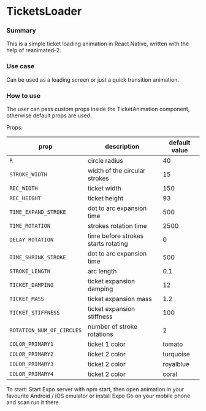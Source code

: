 # TicketsLoader
### Summary
This is a simple ticket loading animation in React Native, written with the help of reanimated-2.

### Use case
Can be used as a loading screen or just a quick transition animation.

### How to use
The user can pass custom props inside the TicketAnimation component, otherwise default props are used.

Props:

prop                      | description                         | default value
--------------------------|-------------------------------------|----------------
`R`                       | circle radius                       | 40
`STROKE_WIDTH`            | width of the circular strokes       | 15
`REC_WIDTH`               | ticket width                        | 150
`REC_HEIGHT`              | ticket height                       | 93
`TIME_EXPAND_STROKE`      | dot to arc expansion time           | 500
`TIME_ROTATION`           | strokes rotation time               | 2500
`DELAY_ROTATION`          | time before strokes starts rotating | 0
`TIME_SHRINK_STROKE`      | dot to arc expansion time           | 500
`STROKE_LENGTH`           | arc length                          | 0.1
`TICKET_DAMPING`          | ticket expansion damping            | 12
`TICKET_MASS`             | ticket expansion mass               | 1.2
`TICKET_STIFFNESS`        | ticket expansion stiffness          | 100
`ROTATION_NUM_OF_CIRCLES` | number of stroke rotations          | 2
`COLOR_PRIMARY1`          | ticket 1 color                      | tomato
`COLOR_PRIMARY2`          | ticket 2 color                      | turquoise
`COLOR_PRIMARY3`          | ticket 2 color                      | royalblue
`COLOR_PRIMARY4`          | ticket 2 color                      | coral

To start:
Start Expo server with npm start, then open animation in your favourite Android / iOS emulator or install Expo Go on your mobile phone and scan run it there.
